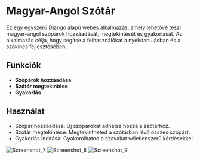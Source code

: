 # Magyar-Angol Szótár 

Ez egy egyszerű Django alapú webes alkalmazás, amely lehetővé teszi magyar-angol szópárok hozzáadását, megtekintését és gyakorlását. Az alkalmazás célja, hogy segítse a felhasználókat a nyelvtanulásban és a szókincs fejlesztésében.

## Funkciók

- **Szópárok hozzáadása**
- **Szótár megtekintése**
- **Gyakorlás**

## Használat
- Szópár hozzáadása: Új szópárokat adhatsz hozzá a szótárhoz.
- Szótár megtekintése: Megtekintheted a szótárban lévő összes szópárt.
- Gyakorlás indítása: Gyakorolhatod a szavakat véletlenszerű kérdésekkel.


![Screenshot_7](https://github.com/user-attachments/assets/1c0ffde1-6700-4cdf-83fe-56be19ab20da)
![Screenshot_8](https://github.com/user-attachments/assets/f3d3046d-e0fe-4545-b3a3-6da363060a44)
![Screenshot_9](https://github.com/user-attachments/assets/e4b68d00-5822-4d69-b70e-be76caf5fff9)
